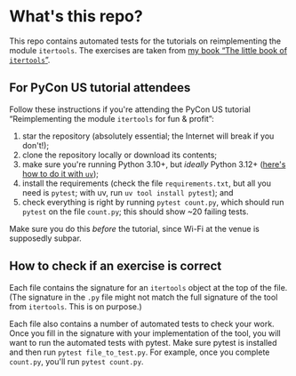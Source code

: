 # What's this repo?

This repo contains automated tests for the tutorials on reimplementing the module `itertools`.
The exercises are taken from [my book “The little book of `itertools`”](https://mathspp.com/books/the-little-book-of-itertools).


## For PyCon US tutorial attendees

Follow these instructions if you're attending the PyCon US tutorial “Reimplementing the module `itertools` for fun & profit”:

 1. star the repository (absolutely essential; the Internet will break if you don't!);
 2. clone the repository locally or download its contents;
 3. make sure you're running Python 3.10+, but _ideally_ Python 3.12+ ([here's how to do it with `uv`](https://docs.astral.sh/uv/guides/install-python/));
 4. install the requirements (check the file `requirements.txt`, but all you need is `pytest`; with uv, run `uv tool install pytest`); and
 5. check everything is right by running `pytest count.py`, which should run `pytest` on the file `count.py`; this should show ~20 failing tests.

Make sure you do this _before_ the tutorial, since Wi-Fi at the venue is supposedly subpar.


## How to check if an exercise is correct

Each file contains the signature for an `itertools` object at the top of the file.
(The signature in the `.py` file might not match the full signature of the tool from `itertools`. This is on purpose.)

Each file also contains a number of automated tests to check your work.
Once you fill in the signature with your implementation of the tool, you will want to run the automated tests with pytest.
Make sure pytest is installed and then run `pytest file_to_test.py`.
For example, once you complete `count.py`, you'll run `pytest count.py`.
